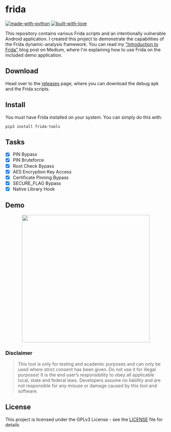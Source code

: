 # frida

[![made-with-python](http://forthebadge.com/images/badges/made-with-python.svg)](https://www.python.org/)
[![built-with-love](http://forthebadge.com/images/badges/built-with-love.svg)](https://gitHub.com/t0thkr1s/)


This repository contains various Frida scripts and an intentionally vulnerable Android application. I created this project to demonstrate the capabilities of the Frida dynamic-analysis framework. You can read my ["Introduction to Frida"](https://medium.com/infosec-adventures/introduction-to-frida-5a3f51595ca1) blog post on Medium, where I'm explaining how to use Frida on the included demo application.

## Download

Head over to the [releases](https://github.com/t0thkr1s/frida/releases) page, where you can download the debug apk and the Frida scripts.

## Install

You must have Frida installed on your system. You can simply do this with:

```
pip3 install frida-tools
```

## Tasks

- [x] PIN Bypass
- [x] PIN Bruteforce
- [x] Root Check Bypass
- [x] AES Encryption Key Access
- [x] Certificate Pinning Bypass
- [x] SECURE_FLAG Bypass
- [x] Native Library Hook

## Demo

<p align="center">
  <img src="https://i.imgur.com/3g2mdNl.gif" width="400">
</p>

### Disclaimer

> This tool is only for testing and academic purposes and can only be used where strict consent has been given. Do not use it for illegal purposes! It is the end user’s responsibility to obey all applicable local, state and federal laws. Developers assume no liability and are not responsible for any misuse or damage caused by this tool and software.

## License

This project is licensed under the GPLv3 License - see the [LICENSE](LICENSE) file for details
